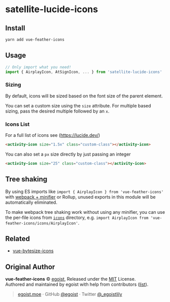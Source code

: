 # satellite-lucide-icons

## Install

```bash
yarn add vue-feather-icons
```

## Usage

```js
// Only import what you need!
import { AirplayIcon, AtSignIcon, ... } from 'satellite-lucide-icons'
```

### Sizing

By default, icons will be sized based on the font size of the parent element.

You can set a custom size using the `size` attribute. 
For multiple based sizing, pass the desired multiple followed by an `x`.

### Icons List

For a full list of icons see (https://lucide.dev/)

```html
<activity-icon size="1.5x" class="custom-class"></activity-icon> 
```

You can also set a `px` size directly by just passing an integer

```html
<activity-icon size="25" class="custom-class"></activity-icon> 
```

## Tree shaking

By using ES imports like `import { AirplayIcon } from 'vue-feather-icons'` with [webpack + minifier](https://webpack.js.org/guides/tree-shaking/#minify-the-output) or Rollup, unused exports in this module will be automatically eliminated.

To make webpack tree shaking work without using any minifier, you can use the per-file icons from [`icons`](https://unpkg.com/vue-feather-icons/icons/) directory, e.g. `import AirplayIcon from 'vue-feather-icons/icons/AirplayIcon'`.

## Related

- [vue-bytesize-icons](https://github.com/egoist/vue-bytesize-icons)

## Original Author

**vue-feather-icons** © [egoist](https://github.com/egoist), Released under the [MIT](./LICENSE) License.<br>
Authored and maintained by egoist with help from contributors ([list](https://github.com/egoist/vue-feather-icons/contributors)).

> [egoist.moe](https://egoist.moe) · GitHub [@egoist](https://github.com/egoist) · Twitter [@_egoistlily](https://twitter.com/_egoistlily)

